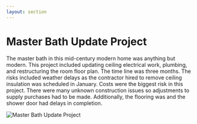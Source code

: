 ```yaml
---
layout: section
---
```


# Master Bath Update Project

The master bath in this mid-century modern home was anything but modern.  This project included updating ceiling electrical work, plumbing, and restructuring the room floor plan.  The time line was three months.  The risks included weather delays as the contractor hired to remove ceiling insulation was scheduled in January.  Costs were the biggest risk in this project.  There were many unknown construction issues so adjustments to supply purchases had to be made.  Additionally, the flooring was and the shower door had delays in completion.

![Master Bath Update Project](img\ProjectMasterBath.jpg)